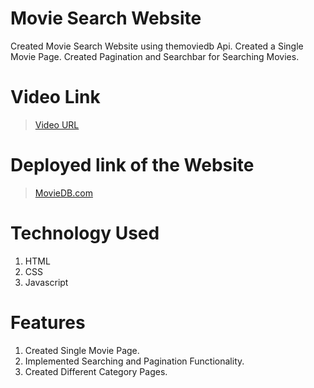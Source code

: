 # Movie Search Website

Created Movie Search Website using themoviedb Api. Created a Single Movie Page. Created Pagination and Searchbar for Searching Movies.

# Video Link

> [Video URL](https://drive.google.com/file/d/1iNWoNqHUoVVd5WdoD0BJjGXuVr1_PmKc/view?usp=sharing)

# Deployed link of the Website

> [MovieDB.com](https://movie-db-harsh.netlify.app/)

# Technology Used

1. HTML
2. CSS
3. Javascript

# Features

1. Created Single Movie Page.
2. Implemented Searching and Pagination Functionality.
3. Created Different Category Pages.
